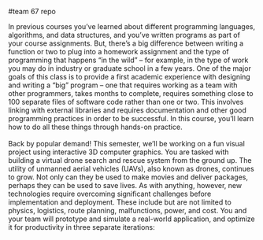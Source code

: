 #team 67 repo <br>

In previous courses you’ve learned about different programming languages, algorithms, and data structures, and you’ve written programs as part of your course assignments.  But, there’s a big difference between writing a function or two to plug into a homework assignment and the type of programming that happens “in the wild” – for example, in the type of work you may do in industry or graduate school in a few years.  One of the major goals of this class is to provide a first academic experience with designing and writing a “big” program – one that requires working as a team with other programmers, takes months to complete, requires something close to 100 separate files of software code rather than one or two.  This involves linking with external libraries and requires documentation and other good programming practices in order to be successful.  In this course, you’ll learn how to do all these things through hands-on practice.
<br><br>
Back by popular demand!  This semester, we’ll be working on a fun visual project using interactive 3D computer graphics.  You are tasked with building a virtual drone search and rescue system from the ground up.  The utility of unmanned aerial vehicles (UAVs), also known as drones, continues to grow.  Not only can they be used to make movies and deliver packages, perhaps they can be used to save lives.  As with anything, however, new technologies require overcoming significant challenges before implementation and deployment.  These include but are not limited to physics, logistics, route planning, malfunctions, power, and cost.  You and your team will prototype and simulate a real-world application, and optimize it for productivity in three separate iterations:
